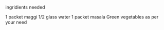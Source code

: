 ingridients needed

1 packet maggi
1/2 glass water
1 packet masala 
Green vegetables as per your need